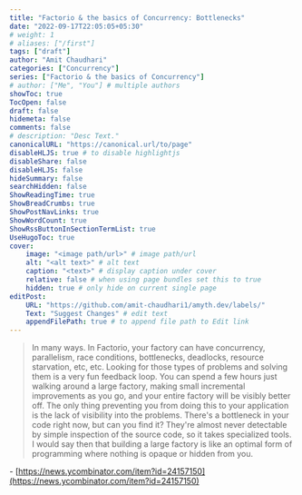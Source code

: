 ```yaml
---
title: "Factorio & the basics of Concurrency: Bottlenecks"
date: "2022-09-17T22:05:05+05:30"
# weight: 1
# aliases: ["/first"]
tags: ["draft"]
author: "Amit Chaudhari"
categories: ["Concurrency"]
series: ["Factorio & the basics of Concurrency"]
# author: ["Me", "You"] # multiple authors
showToc: true
TocOpen: false
draft: false
hidemeta: false
comments: false
# description: "Desc Text."
canonicalURL: "https://canonical.url/to/page"
disableHLJS: true # to disable highlightjs
disableShare: false
disableHLJS: false
hideSummary: false
searchHidden: false
ShowReadingTime: true
ShowBreadCrumbs: true
ShowPostNavLinks: true
ShowWordCount: true
ShowRssButtonInSectionTermList: true
UseHugoToc: true
cover:
    image: "<image path/url>" # image path/url
    alt: "<alt text>" # alt text
    caption: "<text>" # display caption under cover
    relative: false # when using page bundles set this to true
    hidden: true # only hide on current single page
editPost:
    URL: "https://github.com/amit-chaudhari1/amyth.dev/labels/"
    Text: "Suggest Changes" # edit text
    appendFilePath: true # to append file path to Edit link
---
```




> In many ways. In Factorio, your factory can have concurrency, parallelism, race conditions, bottlenecks, deadlocks, resource starvation, etc, etc.
> Looking for those types of problems and solving them is a very fun feedback loop.
> You can spend a few hours just walking around a large factory, making small incremental improvements as you go, and your entire factory will be visibly better off.
> The only thing preventing you from doing this to your application is the lack of visibility into the problems.
> There's a bottleneck in your code right now, but can you find it? They're almost never detectable by simple inspection of the source code, so it takes specialized tools.
> I would say then that building a large factory is like an optimal form of programming where nothing is opaque or hidden from you.

\-  [https://news.ycombinator.com/item?id=24157150](https://news.ycombinator.com/item?id=24157150)
 
